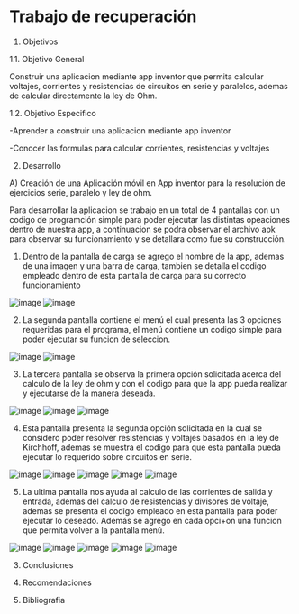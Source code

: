 # Trabajo de recuperación

1. Objetivos 

 1.1.	Objetivo General

Construir una aplicacion mediante app inventor que permita calcular voltajes, corrientes y resistencias de circuitos en serie y paralelos, ademas de calcular directamente la ley de Ohm.
 
 1.2. Objetivo Especifico
 
 -Aprender a construir una aplicacion mediante app inventor
 
 -Conocer las formulas para calcular corrientes, resistencias y voltajes


2. Desarrollo

A) Creación de una Aplicación móvil en App inventor para la resolución de ejercicios serie, paralelo y ley de ohm. 

Para desarrollar la aplicacion se trabajo en un total de 4 pantallas con un codigo de programción simple para poder ejecutar las distintas opeaciones dentro de nuestra app, a continuacion se podra observar el archivo apk para observar su funcionamiento y se detallara como fue su construcción.

1. Dentro de la pantalla de carga se agrego el nombre de la app, ademas de una imagen y una barra de carga, tambien se detalla el codigo empleado dentro de esta pantalla de carga para su correcto funcionamiento

![image](https://user-images.githubusercontent.com/94079321/145049678-68c335eb-fe5f-4c40-9731-bfc9d5f55a77.png)
![image](https://user-images.githubusercontent.com/94079321/145049719-9bc70ab7-97c1-44d8-b370-0aee92f6284b.png)

2. La segunda pantalla contiene el menú el cual presenta las 3 opciones requeridas para el programa, el menú contiene un codigo simple para poder ejecutar su funcion de seleccion.

![image](https://user-images.githubusercontent.com/94079321/145049972-04e316e0-768c-4507-8919-667f73cabf4e.png)
![image](https://user-images.githubusercontent.com/94079321/145049992-24376da5-b4a9-4a65-8ad5-18430c02b996.png)

3. La tercera pantalla se observa la primera opción solicitada acerca del calculo de la ley de ohm y con el codigo para que la app pueda realizar y ejecutarse de la manera deseada.

![image](https://user-images.githubusercontent.com/94079321/145053336-d942ca6d-44e3-4e48-b5f2-1e6b5069bfee.png)
![image](https://user-images.githubusercontent.com/94079321/145053369-d591818a-aab9-44c2-91c4-85eb8f2232a8.png)
![image](https://user-images.githubusercontent.com/94079321/145053405-c7faa204-db35-4209-952d-b2aa9597aee1.png)


4. Esta pantalla presenta la segunda opción solicitada en la cual se considero poder resolver resistencias y voltajes basados en la ley de Kirchhoff, ademas se muestra el codigo para que esta pantalla pueda ejecutar lo requerido sobre circuitos en serie.

![image](https://user-images.githubusercontent.com/94079321/145054130-f3191e31-6735-44f9-8074-13bc38b62706.png)
![image](https://user-images.githubusercontent.com/94079321/145054168-bcba31bd-8348-4ba1-9db7-e2cc2135771d.png)
![image](https://user-images.githubusercontent.com/94079321/145054199-e0993b62-f965-4087-9587-0b19af76c821.png)
![image](https://user-images.githubusercontent.com/94079321/145054224-64620baf-80a0-45dc-b827-5321ca2df373.png)
![image](https://user-images.githubusercontent.com/94079321/145054265-7752589b-d49c-41bd-af96-660a5932eb75.png)

5. La ultima pantalla nos ayuda al calculo de las corrientes de salida y entrada, ademas del calculo de resistencias y divisores de voltaje, ademas se presenta el codigo empleado en esta pantalla para poder ejecutar lo deseado. Además se agrego en cada opci+on una funcion que permita volver a la pantalla menú.

![image](https://user-images.githubusercontent.com/94079321/145054890-78698b4a-4079-48a1-b322-ae1a744ed25b.png)
![image](https://user-images.githubusercontent.com/94079321/145054901-7d042c32-3f05-4829-b103-238fd3cc0607.png)
![image](https://user-images.githubusercontent.com/94079321/145054916-daedfdca-3e41-47f4-a70b-aa3af07a60d1.png)
![image](https://user-images.githubusercontent.com/94079321/145054927-0433c403-a7d3-478b-8f30-44df364ed0f4.png)
![image](https://user-images.githubusercontent.com/94079321/145054953-3edb04ef-8df6-460d-bd30-a41f5ed4acdc.png)

3. Conclusiones


4. Recomendaciones


5. Bibliografia
